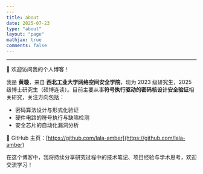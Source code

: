 ```yaml
---
---
title: about
date: 2025-07-23
type: "about"
layout: "page"
mathjax: true
comments: false
---
```


---

👋 欢迎访问我的个人博客！

我是 **黄璇**，来自 **西北工业大学网络空间安全学院**，现为 2023 级研究生，2025 级博士研究生（硕博连读）。目前主要从事**符号执行驱动的密码核设计安全验证**相关研究，关注方向包括：

- 密码算法设计与形式化验证
- 硬件电路的符号执行与缺陷检测
- 安全芯片的自动化漏洞分析

🔗 GitHub 主页：[https://github.com/lala-amber](https://github.com/lala-amber)

在这个博客中，我将持续分享研究过程中的技术笔记、项目经验与学术思考，欢迎交流学习！

